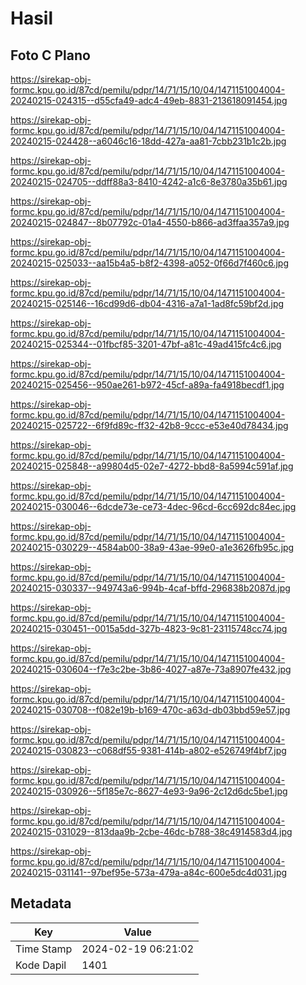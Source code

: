 # Hasil

## Foto C Plano

https://sirekap-obj-formc.kpu.go.id/87cd/pemilu/pdpr/14/71/15/10/04/1471151004004-20240215-024315--d55cfa49-adc4-49eb-8831-213618091454.jpg

https://sirekap-obj-formc.kpu.go.id/87cd/pemilu/pdpr/14/71/15/10/04/1471151004004-20240215-024428--a6046c16-18dd-427a-aa81-7cbb231b1c2b.jpg

https://sirekap-obj-formc.kpu.go.id/87cd/pemilu/pdpr/14/71/15/10/04/1471151004004-20240215-024705--ddff88a3-8410-4242-a1c6-8e3780a35b61.jpg

https://sirekap-obj-formc.kpu.go.id/87cd/pemilu/pdpr/14/71/15/10/04/1471151004004-20240215-024847--8b07792c-01a4-4550-b866-ad3ffaa357a9.jpg

https://sirekap-obj-formc.kpu.go.id/87cd/pemilu/pdpr/14/71/15/10/04/1471151004004-20240215-025033--aa15b4a5-b8f2-4398-a052-0f66d7f460c6.jpg

https://sirekap-obj-formc.kpu.go.id/87cd/pemilu/pdpr/14/71/15/10/04/1471151004004-20240215-025146--16cd99d6-db04-4316-a7a1-1ad8fc59bf2d.jpg

https://sirekap-obj-formc.kpu.go.id/87cd/pemilu/pdpr/14/71/15/10/04/1471151004004-20240215-025344--01fbcf85-3201-47bf-a81c-49ad415fc4c6.jpg

https://sirekap-obj-formc.kpu.go.id/87cd/pemilu/pdpr/14/71/15/10/04/1471151004004-20240215-025456--950ae261-b972-45cf-a89a-fa4918becdf1.jpg

https://sirekap-obj-formc.kpu.go.id/87cd/pemilu/pdpr/14/71/15/10/04/1471151004004-20240215-025722--6f9fd89c-ff32-42b8-9ccc-e53e40d78434.jpg

https://sirekap-obj-formc.kpu.go.id/87cd/pemilu/pdpr/14/71/15/10/04/1471151004004-20240215-025848--a99804d5-02e7-4272-bbd8-8a5994c591af.jpg

https://sirekap-obj-formc.kpu.go.id/87cd/pemilu/pdpr/14/71/15/10/04/1471151004004-20240215-030046--6dcde73e-ce73-4dec-96cd-6cc692dc84ec.jpg

https://sirekap-obj-formc.kpu.go.id/87cd/pemilu/pdpr/14/71/15/10/04/1471151004004-20240215-030229--4584ab00-38a9-43ae-99e0-a1e3626fb95c.jpg

https://sirekap-obj-formc.kpu.go.id/87cd/pemilu/pdpr/14/71/15/10/04/1471151004004-20240215-030337--949743a6-994b-4caf-bffd-296838b2087d.jpg

https://sirekap-obj-formc.kpu.go.id/87cd/pemilu/pdpr/14/71/15/10/04/1471151004004-20240215-030451--0015a5dd-327b-4823-9c81-23115748cc74.jpg

https://sirekap-obj-formc.kpu.go.id/87cd/pemilu/pdpr/14/71/15/10/04/1471151004004-20240215-030604--f7e3c2be-3b86-4027-a87e-73a8907fe432.jpg

https://sirekap-obj-formc.kpu.go.id/87cd/pemilu/pdpr/14/71/15/10/04/1471151004004-20240215-030708--f082e19b-b169-470c-a63d-db03bbd59e57.jpg

https://sirekap-obj-formc.kpu.go.id/87cd/pemilu/pdpr/14/71/15/10/04/1471151004004-20240215-030823--c068df55-9381-414b-a802-e526749f4bf7.jpg

https://sirekap-obj-formc.kpu.go.id/87cd/pemilu/pdpr/14/71/15/10/04/1471151004004-20240215-030926--5f185e7c-8627-4e93-9a96-2c12d6dc5be1.jpg

https://sirekap-obj-formc.kpu.go.id/87cd/pemilu/pdpr/14/71/15/10/04/1471151004004-20240215-031029--813daa9b-2cbe-46dc-b788-38c4914583d4.jpg

https://sirekap-obj-formc.kpu.go.id/87cd/pemilu/pdpr/14/71/15/10/04/1471151004004-20240215-031141--97bef95e-573a-479a-a84c-600e5dc4d031.jpg


## Metadata

| Key        | Value               |
| ---------- | ------------------- |
| Time Stamp | 2024-02-19 06:21:02 |
| Kode Dapil | 1401                |



